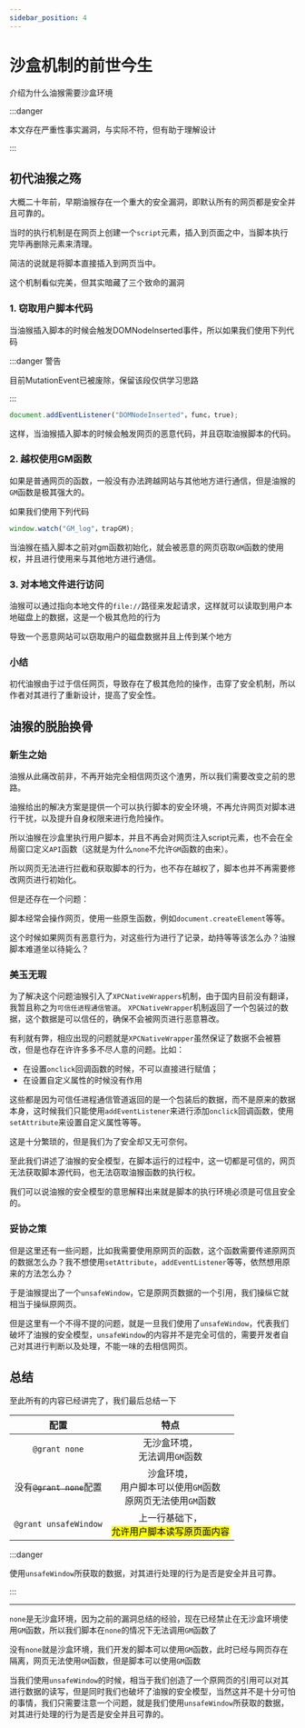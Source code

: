 ```yaml
---
sidebar_position: 4
---
```


# 沙盒机制的前世今生

介绍为什么油猴需要沙盒环境

:::danger

本文存在严重性事实漏洞，与实际不符，但有助于理解设计

:::


## 初代油猴之殇

大概二十年前，早期油猴存在一个重大的安全漏洞，即默认所有的网页都是安全并且可靠的。

当时的执行机制是在网页上创建一个`script`元素，插入到页面之中，当脚本执行完毕再删除元素来清理。

简洁的说就是将脚本直接插入到网页当中。

这个机制看似完美，但其实暗藏了三个致命的漏洞

### 1. 窃取用户脚本代码
当油猴插入脚本的时候会触发DOMNodeInserted事件，所以如果我们使用下列代码

:::danger 警告

目前MutationEvent已被废除，保留该段仅供学习思路

:::

```js
document.addEventListener("DOMNodeInserted"，func，true);
```

这样，当油猴插入脚本的时候会触发网页的恶意代码，并且窃取油猴脚本的代码。

### 2. 越权使用GM函数
如果是普通网页的函数，一般没有办法跨越网站与其他地方进行通信，但是油猴的`GM`函数是极其强大的。

如果我们使用下列代码

```js
window.watch("GM_log"，trapGM);
```

当油猴在插入脚本之前对gm函数初始化，就会被恶意的网页窃取`GM`函数的使用权，并且进行使用来与其他地方进行通信。

### 3. 对本地文件进行访问

油猴可以通过指向本地文件的`file://`路径来发起请求，这样就可以读取到用户本地磁盘上的数据，这是一个极其危险的行为

导致一个恶意网站可以窃取用户的磁盘数据并且上传到某个地方

### 小结

初代油猴由于过于信任网页，导致存在了极其危险的操作，击穿了安全机制，所以作者对其进行了重新设计，提高了安全性。


## 油猴的脱胎换骨

### 新生之始

油猴从此痛改前非，不再开始完全相信网页这个渣男，所以我们需要改变之前的思路。

油猴给出的解决方案是提供一个可以执行脚本的安全环境，不再允许网页对脚本进行干扰，以及提升自身权限来进行危险操作。

所以油猴在沙盒里执行用户脚本，并且不再会对网页注入script元素，也不会在全局窗口定义`API`函数（这就是为什么`none`不允许`GM`函数的由来）。

所以网页无法进行拦截和获取脚本的行为，也不存在越权了，脚本也并不再需要修改网页进行初始化。

但是还存在一个问题：

脚本经常会操作网页，使用一些原生函数，例如`document.createElement`等等。

这个时候如果网页有恶意行为，对这些行为进行了记录，劫持等等该怎么办？油猴脚本难道坐以待毙么？

### 美玉无瑕

为了解决这个问题油猴引入了`XPCNativeWrappers`机制，由于国内目前没有翻译，我暂且称之为`可信任进程通信管道`。
`XPCNativeWrapper`机制返回了一个包装过的数据，这个数据是可以信任的，确保不会被网页进行恶意篡改。

有利就有弊，相应出现的问题就是`XPCNativeWrapper`虽然保证了数据不会被篡改，但是也存在许许多多不尽人意的问题。比如：
- 在设置`onclick`回调函数的时候，不可以直接进行赋值；
- 在设置自定义属性的时候没有作用

这些都是因为可信任进程通信管道返回的是一个包装后的数据，而不是原来的数据本身，这时候我们只能使用`addEventListener`来进行添加`onclick`回调函数，使用`setAttribute`来设置自定义属性等等。

这是十分繁琐的，但是我们为了安全却又无可奈何。

至此我们讲述了油猴的安全模型，在脚本运行的过程中，这一切都是可信的，网页无法获取脚本源代码，也无法窃取油猴函数的执行权。

我们可以说油猴的安全模型的意思解释出来就是脚本的执行环境必须是可信且安全的。

### 妥协之策

但是这里还有一些问题，比如我需要使用原网页的函数，这个函数需要传递原网页的数据怎么办？我不想使用`setAttribute`，`addEventListener`等等，依然想用原来的方法怎么办？

于是油猴提出了一个`unsafeWindow`，它是原网页数据的一个引用，我们操纵它就相当于操纵原网页。

但是这里有一个不得不提的问题，就是一旦我们使用了`unsafeWindow`，代表我们破坏了油猴的安全模型，`unsafeWindow`的内容并不是完全可信的，需要开发者自己对其进行判断以及处理，不能一味的去相信网页。

## 总结

至此所有的内容已经讲完了，我们最后总结一下

|配置|特点|
|:--:|:--:|
|`@grant none`|无沙盒环境，<br />无法调用`GM`函数|
|没有<s>`@grant none`</s>配置|沙盒环境，<br/>用户脚本可以使用`GM`函数<br/>原网页无法使用`GM`函数|
|`@grant unsafeWindow`|上一行基础下，<br/><mark>允许用户脚本读写原页面内容</mark>|

:::danger

使用`unsafeWindow`所获取的数据，对其进行处理的行为是否是安全并且可靠。

:::


---

`none`是无沙盒环境，因为之前的漏洞总结的经验，现在已经禁止在无沙盒环境使用`GM`函数，所以我们脚本在`none`的情况下无法调用`GM`函数了

没有`none`就是沙盒环境，我们开发的脚本可以使用`GM`函数，此时已经与网页存在隔离，网页无法使用`GM`函数，但是脚本可以使用`GM`函数

当我们使用`unsafeWindow`的时候，相当于我们创造了一个原网页的引用可以对其进行数据的读写，但是同时我们也破坏了油猴的安全模型，当然这并不是十分可怕的事情，我们只需要注意一个问题，就是我们使用`unsafeWindow`所获取的数据，对其进行处理的行为是否是安全并且可靠的。


